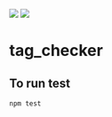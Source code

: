 <p>
<img src="https://img.shields.io/badge/node-15.14.0-green">
</a>
<a >
<img src="https://img.shields.io/badge/mocha-8.3.2-red">
</a>

# tag_checker

## To run test
```bash
npm test
```